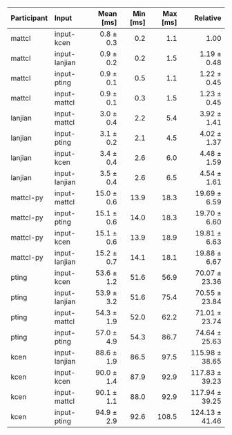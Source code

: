 | Participant | Input | Mean [ms] | Min [ms] | Max [ms] | Relative |
|:---|:---|---:|---:|---:|---:|
| mattcl | input-kcen | 0.8 ± 0.3 | 0.2 | 1.1 | 1.00 |
| mattcl | input-lanjian | 0.9 ± 0.2 | 0.2 | 1.5 | 1.19 ± 0.48 |
| mattcl | input-pting | 0.9 ± 0.1 | 0.5 | 1.1 | 1.22 ± 0.45 |
| mattcl | input-mattcl | 0.9 ± 0.1 | 0.3 | 1.5 | 1.23 ± 0.45 |
| lanjian | input-mattcl | 3.0 ± 0.4 | 2.2 | 5.4 | 3.92 ± 1.41 |
| lanjian | input-pting | 3.1 ± 0.2 | 2.1 | 4.5 | 4.02 ± 1.37 |
| lanjian | input-kcen | 3.4 ± 0.4 | 2.6 | 6.0 | 4.48 ± 1.59 |
| lanjian | input-lanjian | 3.5 ± 0.4 | 2.6 | 6.5 | 4.54 ± 1.61 |
| mattcl-py | input-mattcl | 15.0 ± 0.6 | 13.9 | 18.3 | 19.69 ± 6.59 |
| mattcl-py | input-pting | 15.1 ± 0.6 | 14.0 | 18.3 | 19.70 ± 6.60 |
| mattcl-py | input-kcen | 15.1 ± 0.6 | 13.9 | 18.9 | 19.81 ± 6.63 |
| mattcl-py | input-lanjian | 15.2 ± 0.7 | 14.1 | 18.1 | 19.88 ± 6.67 |
| pting | input-kcen | 53.6 ± 1.2 | 51.6 | 56.9 | 70.07 ± 23.36 |
| pting | input-lanjian | 53.9 ± 3.2 | 51.6 | 75.4 | 70.55 ± 23.84 |
| pting | input-mattcl | 54.3 ± 1.9 | 52.0 | 62.2 | 71.01 ± 23.74 |
| pting | input-pting | 57.0 ± 4.9 | 54.3 | 86.7 | 74.64 ± 25.63 |
| kcen | input-lanjian | 88.6 ± 1.9 | 86.5 | 97.5 | 115.98 ± 38.65 |
| kcen | input-kcen | 90.0 ± 1.4 | 87.9 | 92.9 | 117.83 ± 39.23 |
| kcen | input-mattcl | 90.1 ± 1.1 | 88.0 | 92.9 | 117.94 ± 39.25 |
| kcen | input-pting | 94.9 ± 2.9 | 92.6 | 108.5 | 124.13 ± 41.46 |
